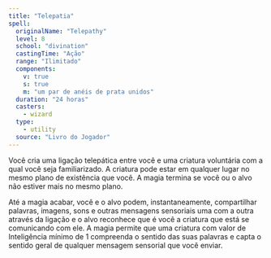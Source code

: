 ```yaml
---
title: "Telepatia"
spell:
  originalName: "Telepathy"
  level: 8
  school: "divination"
  castingTime: "Ação"
  range: "Ilimitado"
  components:
    v: true
    s: true
    m: "um par de anéis de prata unidos"
  duration: "24 horas"
  casters:
    - wizard
  type:
    - utility
  source: "Livro do Jogador"
---
```


Você cria uma ligação telepática entre você e uma criatura voluntária com a qual você seja familiarizado. A criatura pode estar em qualquer lugar no mesmo plano de existência que você. A magia termina se você ou o alvo não estiver mais no mesmo plano.

Até a magia acabar, você e o alvo podem, instantaneamente, compartilhar palavras, imagens, sons e outras mensagens sensoriais uma com a outra através da ligação e o alvo reconhece que é você a criatura que está se comunicando com ele. A magia permite que uma criatura com valor de Inteligência mínimo de 1 compreenda o sentido das suas palavras e capta o sentido geral de qualquer mensagem sensorial que você enviar.
